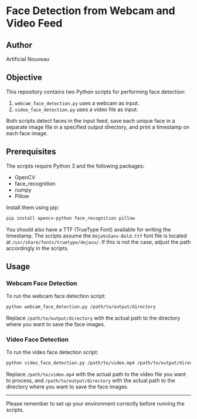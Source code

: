 # Face Detection from Webcam and Video Feed

## Author
Artificial Nouveau


## Objective
This repository contains two Python scripts for performing face detection:

1. `webcam_face_detection.py` uses a webcam as input.
2. `video_face_detection.py` uses a video file as input.

Both scripts detect faces in the input feed, save each unique face in a separate image file in a specified output directory, and print a timestamp on each face image.

## Prerequisites

The scripts require Python 3 and the following packages:

- OpenCV
- face_recognition
- numpy
- Pillow

Install them using pip:

```bash
pip install opencv-python face_recognition pillow
```

You should also have a TTF (TrueType Font) available for writing the timestamp. The scripts assume the `DejaVuSans-Bold.ttf` font file is located at `/usr/share/fonts/truetype/dejavu/`. If this is not the case, adjust the path accordingly in the scripts.

## Usage

### Webcam Face Detection

To run the webcam face detection script:

```bash
python webcam_face_detection.py /path/to/output/directory
```

Replace `/path/to/output/directory` with the actual path to the directory where you want to save the face images.

### Video Face Detection

To run the video face detection script:

```bash
python video_face_detection.py /path/to/video.mp4 /path/to/output/directory
```

Replace `/path/to/video.mp4` with the actual path to the video file you want to process, and `/path/to/output/directory` with the actual path to the directory where you want to save the face images.

---

Please remember to set up your environment correctly before running the scripts.
